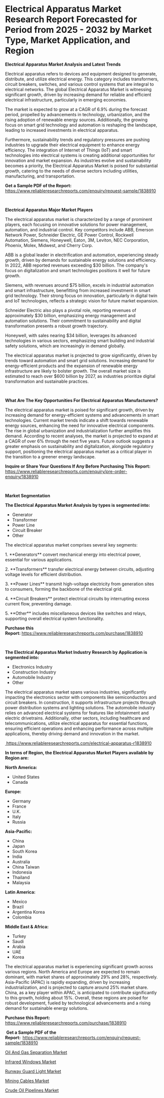 <p><h1>Electrical Apparatus Market Research Report Forecasted for Period from 2025 -  2032 by Market Type, Market Application, and Region</h1></p><p><strong>Electrical Apparatus Market Analysis and Latest Trends</strong></p>
<p><p>Electrical apparatus refers to devices and equipment designed to generate, distribute, and utilize electrical energy. This category includes transformers, circuit breakers, switches, and various control systems that are integral to electrical networks. The global Electrical Apparatus Market is witnessing significant growth, driven by increasing demand for reliable and efficient electrical infrastructure, particularly in emerging economies. </p><p>The market is expected to grow at a CAGR of 6.9% during the forecast period, propelled by advancements in technology, urbanization, and the rising adoption of renewable energy sources. Additionally, the growing focus on smart grid technology and automation is reshaping the landscape, leading to increased investments in electrical apparatus. </p><p>Furthermore, sustainability trends and regulatory pressures are pushing industries to upgrade their electrical equipment to enhance energy efficiency. The integration of Internet of Things (IoT) and smart technologies into electrical systems is creating additional opportunities for innovation and market expansion. As industries evolve and sustainability becomes a priority, the Electrical Apparatus Market is poised for substantial growth, catering to the needs of diverse sectors including utilities, manufacturing, and transportation.</p></p>
<p><strong>Get a Sample PDF of the Report:&nbsp;</strong> <a href="https://www.reliableresearchreports.com/enquiry/request-sample/1838910?utm_campaign=34&utm_medium=2&utm_source=Github&utm_content=ia&utm_term=13022025&utm_id=electrical-apparatus">https://www.reliableresearchreports.com/enquiry/request-sample/1838910</a></p>
<p>&nbsp;</p>
<p><strong>Electrical Apparatus Major Market Players</strong></p>
<p><p>The electrical apparatus market is characterized by a range of prominent players, each focusing on innovative solutions for power management, automation, and industrial control. Key competitors include ABB, Emerson Network Power, Schneider Electric, GE Power Control, Rockwell Automation, Siemens, Honeywell, Eaton, 3M, Leviton, NEC Corporation, Phoenix, Molex, Midwest, and Cherry Corp.</p><p>ABB is a global leader in electrification and automation, experiencing steady growth, driven by demands for sustainable energy solutions and efficiency. In 2022, ABB reported revenues exceeding $30 billion. The company's focus on digitalization and smart technologies positions it well for future growth.</p><p>Siemens, with revenues around $75 billion, excels in industrial automation and smart infrastructure, benefitting from increased investment in smart grid technology. Their strong focus on innovation, particularly in digital twin and IoT technologies, reflects a strategic vision for future market expansion.</p><p>Schneider Electric also plays a pivotal role, reporting revenues of approximately $30 billion, emphasizing energy management and automation solutions. Their commitment to sustainability and digital transformation presents a robust growth trajectory.</p><p>Honeywell, with sales nearing $34 billion, leverages its advanced technologies in various sectors, emphasizing smart building and industrial safety solutions, which are increasingly in demand globally.</p><p>The electrical apparatus market is projected to grow significantly, driven by trends toward automation and smart grid solutions. Increasing demand for energy-efficient products and the expansion of renewable energy infrastructure are likely to bolster growth. The overall market size is estimated to reach over $600 billion by 2027, as industries prioritize digital transformation and sustainable practices.</p></p>
<p>&nbsp;</p>
<p><strong>What Are The Key Opportunities For Electrical Apparatus Manufacturers?</strong></p>
<p><p>The electrical apparatus market is poised for significant growth, driven by increasing demand for energy-efficient systems and advancements in smart technologies. Current market trends indicate a shift towards renewable energy sources, enhancing the need for innovative electrical components. The rise in global urbanization and industrialization further amplifies this demand. According to recent analyses, the market is projected to expand at a CAGR of over 6% through the next five years. Future outlook suggests a greater emphasis on sustainability and digitalization, alongside regulatory support, positioning the electrical apparatus market as a critical player in the transition to a greener energy landscape.</p></p>
<p><strong>Inquire or Share Your Questions If Any Before Purchasing This Report:</strong> <a href="https://www.reliableresearchreports.com/enquiry/pre-order-enquiry/1838910?utm_campaign=34&utm_medium=2&utm_source=Github&utm_content=ia&utm_term=13022025&utm_id=electrical-apparatus">https://www.reliableresearchreports.com/enquiry/pre-order-enquiry/1838910</a></p>
<p>&nbsp;</p>
<p><strong>Market Segmentation</strong></p>
<p><strong>The Electrical Apparatus Market Analysis by types is segmented into:</strong></p>
<p><ul><li>Generator</li><li>Transformer</li><li>Power Line</li><li>Circuit Breaker</li><li>Other</li></ul></p>
<p><p>The electrical apparatus market comprises several key segments: </p><p>1. **Generators** convert mechanical energy into electrical power, essential for various applications. </p><p>2. **Transformers** transfer electrical energy between circuits, adjusting voltage levels for efficient distribution. </p><p>3. **Power Lines** transmit high-voltage electricity from generation sites to consumers, forming the backbone of the electrical grid. </p><p>4. **Circuit Breakers** protect electrical circuits by interrupting excess current flow, preventing damage. </p><p>5. **Other** includes miscellaneous devices like switches and relays, supporting overall electrical system functionality.</p></p>
<p><strong>Purchase this Report:&nbsp;</strong><a href="https://www.reliableresearchreports.com/purchase/1838910?utm_campaign=34&utm_medium=2&utm_source=Github&utm_content=ia&utm_term=13022025&utm_id=electrical-apparatus">https://www.reliableresearchreports.com/purchase/1838910</a></p>
<p>&nbsp;</p>
<p><strong>The Electrical Apparatus Market Industry Research by Application is segmented into:</strong></p>
<p><ul><li>Electronics Industry</li><li>Construction Industry</li><li>Automobile Industry</li><li>Other</li></ul></p>
<p><p>The electrical apparatus market spans various industries, significantly impacting the electronics sector with components like semiconductors and circuit breakers. In construction, it supports infrastructure projects through power distribution systems and lighting solutions. The automobile industry relies on advanced electrical systems for features like infotainment and electric drivetrains. Additionally, other sectors, including healthcare and telecommunications, utilize electrical apparatus for essential functions, ensuring efficient operations and enhancing performance across multiple applications, thereby driving demand and innovation in the market.</p></p>
<p><a href="https://www.reliableresearchreports.com/electrical-apparatus-r1838910?utm_campaign=34&utm_medium=2&utm_source=Github&utm_content=ia&utm_term=13022025&utm_id=electrical-apparatus">&nbsp;https://www.reliableresearchreports.com/electrical-apparatus-r1838910</a></p>
<p><strong>In terms of Region, the Electrical Apparatus Market Players available by Region are:</strong></p>
<p>
    <p> <strong> North America: </strong>
        <ul>
            <li>United States</li>
            <li>Canada</li>
        </ul>
        </p> 
    <p> <strong> Europe: </strong>
        <ul>
            <li>Germany</li>
            <li>France</li>
            <li>U.K.</li>
            <li>Italy</li>
            <li>Russia</li>
        </ul>
        </p> 
    <p> <strong> Asia-Pacific: </strong>
        <ul>
            <li>China</li>
            <li>Japan</li>
            <li>South Korea</li>
            <li>India</li>
            <li>Australia</li>
            <li>China Taiwan</li>
            <li>Indonesia</li>
            <li>Thailand</li>
            <li>Malaysia</li>
        </ul>
        </p> 
    <p> <strong> Latin America: </strong>
        <ul>
            <li>Mexico</li>
            <li>Brazil</li>
            <li>Argentina Korea</li>
            <li>Colombia</li>
        </ul>
        </p> 
    <p> <strong> Middle East & Africa: </strong>
        <ul>
            <li>Turkey</li>
            <li>Saudi</li>
            <li>Arabia</li>
            <li>UAE</li>
            <li>Korea</li>
        </ul>
    </p>
    </p>
<p><p>The electrical apparatus market is experiencing significant growth across various regions. North America and Europe are expected to remain dominant, with market shares of approximately 29% and 28%, respectively. Asia-Pacific (APAC) is rapidly expanding, driven by increasing industrialization, and is projected to capture around 25% market share. China, as a key player within APAC, is anticipated to contribute significantly to this growth, holding about 15%. Overall, these regions are poised for robust development, fueled by technological advancements and a rising demand for sustainable energy solutions.</p></p>
<p><strong>Purchase this Report: </strong><a href="https://www.reliableresearchreports.com/purchase/1838910?utm_campaign=34&utm_medium=2&utm_source=Github&utm_content=ia&utm_term=13022025&utm_id=electrical-apparatus">https://www.reliableresearchreports.com/purchase/1838910</a></p>
<p>&nbsp;<strong>Get a Sample PDF of the Report:&nbsp;&nbsp;</strong><a href="https://www.reliableresearchreports.com/enquiry/request-sample/1838910?utm_campaign=34&utm_medium=2&utm_source=Github&utm_content=ia&utm_term=13022025&utm_id=electrical-apparatus">https://www.reliableresearchreports.com/enquiry/request-sample/1838910</a></p>
<p><strong></strong></p>
<p><p><a href="https://github.com/memorirummy/Market-Research-Report-List-1/blob/main/oil-and-gas-separation-market.md?utm_campaign=34&utm_medium=2&utm_source=Github&utm_content=ia&utm_term=13022025&utm_id=electrical-apparatus">Oil And Gas Separation Market</a></p><p><a href="https://github.com/alasmyayock/Market-Research-Report-List-1/blob/main/infrared-windows-market.md?utm_campaign=34&utm_medium=2&utm_source=Github&utm_content=ia&utm_term=13022025&utm_id=electrical-apparatus">Infrared Windows Market</a></p><p><a href="https://github.com/eusoffyhanty/Market-Research-Report-List-1/blob/main/runway-guard-light-market.md?utm_campaign=34&utm_medium=2&utm_source=Github&utm_content=ia&utm_term=13022025&utm_id=electrical-apparatus">Runway Guard Light Market</a></p><p><a href="https://github.com/phumlaaijem/Market-Research-Report-List-1/blob/main/mining-cables-market.md?utm_campaign=34&utm_medium=2&utm_source=Github&utm_content=ia&utm_term=13022025&utm_id=electrical-apparatus">Mining Cables Market</a></p><p><a href="https://github.com/xanaanenkaly/Market-Research-Report-List-1/blob/main/crude-oil-pipelines-market.md?utm_campaign=34&utm_medium=2&utm_source=Github&utm_content=ia&utm_term=13022025&utm_id=electrical-apparatus">Crude Oil Pipelines Market</a></p></p>